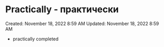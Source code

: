 # Practically - практически

Created: November 18, 2022 8:59 AM
Updated: November 18, 2022 8:59 AM

- practically completed